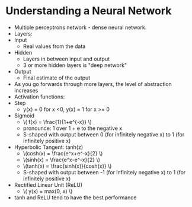 # Understanding a Neural Network

* Multiple perceptrons network - dense neural network.
* Layers:
 * Input
    * Real values from the data
 * Hidden
   * Layers in between input and output
   * 3 or more hidden layers is "deep network"
 * Output
   * Final estimate of the output
* As you go forwards through more layers, the level of abstraction increases
* Activation functions:
 * Step
   * y(x) = 0 for x <0, y(x) = 1 for x >= 0
 * Sigmoid
   * \\( f(x) = \frac{1}{1+e^{-x}} \\)
   * pronounce: 1 over 1 + e to the negative x 
   * S-shaped with output between 0 (for infinitely negative x) to 1 (for infinitely positive x)
 * Hyperbolic Tangent: tanh(z)
   * \\(cosh(x) = \frac{e^x+e^-x}{2} \\)
   * \\(sinh(x) = \frac{e^x-e^-x}{2} \\)
   * \\(tanh(x) = \frac{sinh(x)}{cosh(x)} \\)
   * S-shaped with output between -1 (for infinitely negative x) to 1 (for infinitely positive x)
 * Rectified Linear Unit (ReLU)
   * \\( y(x) = max(0, x) \\)
 * tanh and ReLU tend to have the best performance
